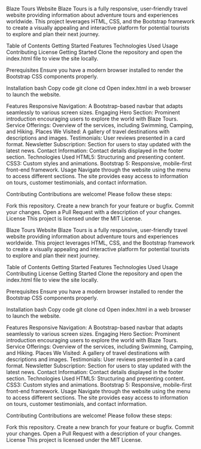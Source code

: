 Blaze Tours Website
Blaze Tours is a fully responsive, user-friendly travel website providing information about adventure tours and experiences worldwide. This project leverages HTML, CSS, and the Bootstrap framework to create a visually appealing and interactive platform for potential tourists to explore and plan their next journey.

Table of Contents
Getting Started
Features
Technologies Used
Usage
Contributing
License
Getting Started
Clone the repository and open the index.html file to view the site locally.

Prerequisites
Ensure you have a modern browser installed to render the Bootstrap CSS components properly.

Installation
bash
Copy code
git clone <repository-url>
cd <repository-folder>
Open index.html in a web browser to launch the website.

Features
Responsive Navigation: A Bootstrap-based navbar that adapts seamlessly to various screen sizes.
Engaging Hero Section: Prominent introduction encouraging users to explore the world with Blaze Tours.
Service Offerings: Overview of the services, including Swimming, Camping, and Hiking.
Places We Visited: A gallery of travel destinations with descriptions and images.
Testimonials: User reviews presented in a card format.
Newsletter Subscription: Section for users to stay updated with the latest news.
Contact Information: Contact details displayed in the footer section.
Technologies Used
HTML5: Structuring and presenting content.
CSS3: Custom styles and animations.
Bootstrap 5: Responsive, mobile-first front-end framework.
Usage
Navigate through the website using the menu to access different sections. The site provides easy access to information on tours, customer testimonials, and contact information.

Contributing
Contributions are welcome! Please follow these steps:

Fork this repository.
Create a new branch for your feature or bugfix.
Commit your changes.
Open a Pull Request with a description of your changes.
License
This project is licensed under the MIT License.









Blaze Tours Website
Blaze Tours is a fully responsive, user-friendly travel website providing information about adventure tours and experiences worldwide. This project leverages HTML, CSS, and the Bootstrap framework to create a visually appealing and interactive platform for potential tourists to explore and plan their next journey.

Table of Contents
Getting Started
Features
Technologies Used
Usage
Contributing
License
Getting Started
Clone the repository and open the index.html file to view the site locally.

Prerequisites
Ensure you have a modern browser installed to render the Bootstrap CSS components properly.

Installation
bash
Copy code
git clone <repository-url>
cd <repository-folder>
Open index.html in a web browser to launch the website.

Features
Responsive Navigation: A Bootstrap-based navbar that adapts seamlessly to various screen sizes.
Engaging Hero Section: Prominent introduction encouraging users to explore the world with Blaze Tours.
Service Offerings: Overview of the services, including Swimming, Camping, and Hiking.
Places We Visited: A gallery of travel destinations with descriptions and images.
Testimonials: User reviews presented in a card format.
Newsletter Subscription: Section for users to stay updated with the latest news.
Contact Information: Contact details displayed in the footer section.
Technologies Used
HTML5: Structuring and presenting content.
CSS3: Custom styles and animations.
Bootstrap 5: Responsive, mobile-first front-end framework.
Usage
Navigate through the website using the menu to access different sections. The site provides easy access to information on tours, customer testimonials, and contact information.

Contributing
Contributions are welcome! Please follow these steps:

Fork this repository.
Create a new branch for your feature or bugfix.
Commit your changes.
Open a Pull Request with a description of your changes.
License
This project is licensed under the MIT License.









